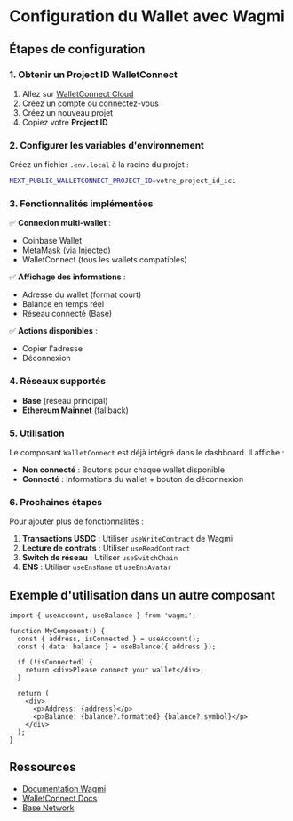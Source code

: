 # Configuration du Wallet avec Wagmi

## Étapes de configuration

### 1. Obtenir un Project ID WalletConnect

1. Allez sur [WalletConnect Cloud](https://cloud.walletconnect.com/)
2. Créez un compte ou connectez-vous
3. Créez un nouveau projet
4. Copiez votre **Project ID**

### 2. Configurer les variables d'environnement

Créez un fichier `.env.local` à la racine du projet :

```bash
NEXT_PUBLIC_WALLETCONNECT_PROJECT_ID=votre_project_id_ici
```

### 3. Fonctionnalités implémentées

✅ **Connexion multi-wallet** :
- Coinbase Wallet
- MetaMask (via Injected)
- WalletConnect (tous les wallets compatibles)

✅ **Affichage des informations** :
- Adresse du wallet (format court)
- Balance en temps réel
- Réseau connecté (Base)

✅ **Actions disponibles** :
- Copier l'adresse
- Déconnexion

### 4. Réseaux supportés

- **Base** (réseau principal)
- **Ethereum Mainnet** (fallback)

### 5. Utilisation

Le composant `WalletConnect` est déjà intégré dans le dashboard. Il affiche :

- **Non connecté** : Boutons pour chaque wallet disponible
- **Connecté** : Informations du wallet + bouton de déconnexion

### 6. Prochaines étapes

Pour ajouter plus de fonctionnalités :

1. **Transactions USDC** : Utiliser `useWriteContract` de Wagmi
2. **Lecture de contrats** : Utiliser `useReadContract`
3. **Switch de réseau** : Utiliser `useSwitchChain`
4. **ENS** : Utiliser `useEnsName` et `useEnsAvatar`

## Exemple d'utilisation dans un autre composant

```tsx
import { useAccount, useBalance } from 'wagmi';

function MyComponent() {
  const { address, isConnected } = useAccount();
  const { data: balance } = useBalance({ address });

  if (!isConnected) {
    return <div>Please connect your wallet</div>;
  }

  return (
    <div>
      <p>Address: {address}</p>
      <p>Balance: {balance?.formatted} {balance?.symbol}</p>
    </div>
  );
}
```

## Ressources

- [Documentation Wagmi](https://wagmi.sh/)
- [WalletConnect Docs](https://docs.walletconnect.com/)
- [Base Network](https://base.org/)
